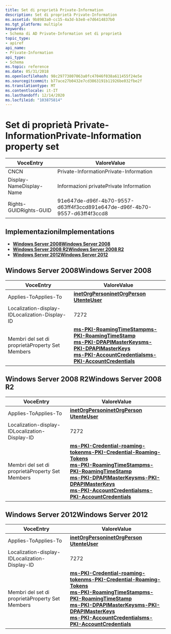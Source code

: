 ```yaml
---
title: Set di proprietà Private-Information
description: Set di proprietà Private-Information
ms.assetid: 9b8983a0-cc15-4a3d-b3e8-e7d6414837b0
ms.tgt_platform: multiple
keywords:
- Schema di AD Private-Information set di proprietà
topic_type:
- apiref
api_name:
- Private-Information
api_type:
- Schema
ms.topic: reference
ms.date: 05/31/2018
ms.openlocfilehash: 98c29773807063a0fc47046f038a611455f24e5e
ms.sourcegitcommit: b77ace27b0432e7cd3863191b11926be032fbe2f
ms.translationtype: MT
ms.contentlocale: it-IT
ms.lasthandoff: 12/14/2020
ms.locfileid: "103875814"
---
```

# <a name="private-information-property-set"></a><span data-ttu-id="8e2e6-104">Set di proprietà Private-Information</span><span class="sxs-lookup"><span data-stu-id="8e2e6-104">Private-Information property set</span></span>



| <span data-ttu-id="8e2e6-105">Voce</span><span class="sxs-lookup"><span data-stu-id="8e2e6-105">Entry</span></span> | <span data-ttu-id="8e2e6-106">Valore</span><span class="sxs-lookup"><span data-stu-id="8e2e6-106">Value</span></span> |
|--------------|--------------------------------------|
| <span data-ttu-id="8e2e6-107">CN</span><span class="sxs-lookup"><span data-stu-id="8e2e6-107">CN</span></span>           | <span data-ttu-id="8e2e6-108">Private-Information</span><span class="sxs-lookup"><span data-stu-id="8e2e6-108">Private-Information</span></span>                  |
| <span data-ttu-id="8e2e6-109">Display-Name</span><span class="sxs-lookup"><span data-stu-id="8e2e6-109">Display-Name</span></span> | <span data-ttu-id="8e2e6-110">Informazioni private</span><span class="sxs-lookup"><span data-stu-id="8e2e6-110">Private Information</span></span>                  |
| <span data-ttu-id="8e2e6-111">Rights-GUID</span><span class="sxs-lookup"><span data-stu-id="8e2e6-111">Rights-GUID</span></span>  | <span data-ttu-id="8e2e6-112">91e647de-d96f-4b70-9557-d63ff4f3ccd8</span><span class="sxs-lookup"><span data-stu-id="8e2e6-112">91e647de-d96f-4b70-9557-d63ff4f3ccd8</span></span> |



## <a name="implementations"></a><span data-ttu-id="8e2e6-113">Implementazioni</span><span class="sxs-lookup"><span data-stu-id="8e2e6-113">Implementations</span></span>

-   [<span data-ttu-id="8e2e6-114">**Windows Server 2008**</span><span class="sxs-lookup"><span data-stu-id="8e2e6-114">**Windows Server 2008**</span></span>](#windows-server-2008)
-   [<span data-ttu-id="8e2e6-115">**Windows Server 2008 R2**</span><span class="sxs-lookup"><span data-stu-id="8e2e6-115">**Windows Server 2008 R2**</span></span>](#windows-server-2008-r2)
-   [<span data-ttu-id="8e2e6-116">**Windows Server 2012**</span><span class="sxs-lookup"><span data-stu-id="8e2e6-116">**Windows Server 2012**</span></span>](#windows-server-2012)

## <a name="windows-server-2008"></a><span data-ttu-id="8e2e6-117">Windows Server 2008</span><span class="sxs-lookup"><span data-stu-id="8e2e6-117">Windows Server 2008</span></span>



| <span data-ttu-id="8e2e6-118">Voce</span><span class="sxs-lookup"><span data-stu-id="8e2e6-118">Entry</span></span> | <span data-ttu-id="8e2e6-119">Valore</span><span class="sxs-lookup"><span data-stu-id="8e2e6-119">Value</span></span> |
|-------------------------|---------------------------------------------------------------------------------------------------------------------------------------------------------------------------------------------------------------------|
| <span data-ttu-id="8e2e6-120">Applies-To</span><span class="sxs-lookup"><span data-stu-id="8e2e6-120">Applies-To</span></span>              | [<span data-ttu-id="8e2e6-121">**inetOrgPerson**</span><span class="sxs-lookup"><span data-stu-id="8e2e6-121">**inetOrgPerson**</span></span>](c-inetorgperson.md)<br/> [<span data-ttu-id="8e2e6-122">**Utente**</span><span class="sxs-lookup"><span data-stu-id="8e2e6-122">**User**</span></span>](c-user.md)<br/>                                                                                                                               |
| <span data-ttu-id="8e2e6-123">Localization-display-ID</span><span class="sxs-lookup"><span data-stu-id="8e2e6-123">Localization-Display-ID</span></span> | <span data-ttu-id="8e2e6-124">72</span><span class="sxs-lookup"><span data-stu-id="8e2e6-124">72</span></span>                                                                                                                                                                                                                  |
| <span data-ttu-id="8e2e6-125">Membri del set di proprietà</span><span class="sxs-lookup"><span data-stu-id="8e2e6-125">Property Set Members</span></span>    | [<span data-ttu-id="8e2e6-126">**ms-PKI-RoamingTimeStamp**</span><span class="sxs-lookup"><span data-stu-id="8e2e6-126">**ms-PKI-RoamingTimeStamp**</span></span>](a-mspkiroamingtimestamp.md)<br/> [<span data-ttu-id="8e2e6-127">**ms-PKI-DPAPIMasterKeys**</span><span class="sxs-lookup"><span data-stu-id="8e2e6-127">**ms-PKI-DPAPIMasterKeys**</span></span>](a-mspkidpapimasterkeys.md)<br/> [<span data-ttu-id="8e2e6-128">**ms-PKI-AccountCredentials**</span><span class="sxs-lookup"><span data-stu-id="8e2e6-128">**ms-PKI-AccountCredentials**</span></span>](a-mspkiaccountcredentials.md)<br/> |



## <a name="windows-server-2008-r2"></a><span data-ttu-id="8e2e6-129">Windows Server 2008 R2</span><span class="sxs-lookup"><span data-stu-id="8e2e6-129">Windows Server 2008 R2</span></span>



| <span data-ttu-id="8e2e6-130">Voce</span><span class="sxs-lookup"><span data-stu-id="8e2e6-130">Entry</span></span> | <span data-ttu-id="8e2e6-131">Valore</span><span class="sxs-lookup"><span data-stu-id="8e2e6-131">Value</span></span> |
|-------------------------|------------------------------------------------------------------------------------------------------------------------------------------------------------------------------------------------------------------------------------------------------------------------------------------------------------|
| <span data-ttu-id="8e2e6-132">Applies-To</span><span class="sxs-lookup"><span data-stu-id="8e2e6-132">Applies-To</span></span>              | [<span data-ttu-id="8e2e6-133">**inetOrgPerson**</span><span class="sxs-lookup"><span data-stu-id="8e2e6-133">**inetOrgPerson**</span></span>](c-inetorgperson.md)<br/> [<span data-ttu-id="8e2e6-134">**Utente**</span><span class="sxs-lookup"><span data-stu-id="8e2e6-134">**User**</span></span>](c-user.md)<br/>                                                                                                                                                                                                                      |
| <span data-ttu-id="8e2e6-135">Localization-display-ID</span><span class="sxs-lookup"><span data-stu-id="8e2e6-135">Localization-Display-ID</span></span> | <span data-ttu-id="8e2e6-136">72</span><span class="sxs-lookup"><span data-stu-id="8e2e6-136">72</span></span>                                                                                                                                                                                                                                                                                                         |
| <span data-ttu-id="8e2e6-137">Membri del set di proprietà</span><span class="sxs-lookup"><span data-stu-id="8e2e6-137">Property Set Members</span></span>    | [<span data-ttu-id="8e2e6-138">**ms-PKI-Credential-roaming-token**</span><span class="sxs-lookup"><span data-stu-id="8e2e6-138">**ms-PKI-Credential-Roaming-Tokens**</span></span>](a-mspki-credentialroamingtokens.md)<br/> [<span data-ttu-id="8e2e6-139">**ms-PKI-RoamingTimeStamp**</span><span class="sxs-lookup"><span data-stu-id="8e2e6-139">**ms-PKI-RoamingTimeStamp**</span></span>](a-mspkiroamingtimestamp.md)<br/> [<span data-ttu-id="8e2e6-140">**ms-PKI-DPAPIMasterKeys**</span><span class="sxs-lookup"><span data-stu-id="8e2e6-140">**ms-PKI-DPAPIMasterKeys**</span></span>](a-mspkidpapimasterkeys.md)<br/> [<span data-ttu-id="8e2e6-141">**ms-PKI-AccountCredentials**</span><span class="sxs-lookup"><span data-stu-id="8e2e6-141">**ms-PKI-AccountCredentials**</span></span>](a-mspkiaccountcredentials.md)<br/> |



## <a name="windows-server-2012"></a><span data-ttu-id="8e2e6-142">Windows Server 2012</span><span class="sxs-lookup"><span data-stu-id="8e2e6-142">Windows Server 2012</span></span>



| <span data-ttu-id="8e2e6-143">Voce</span><span class="sxs-lookup"><span data-stu-id="8e2e6-143">Entry</span></span> | <span data-ttu-id="8e2e6-144">Valore</span><span class="sxs-lookup"><span data-stu-id="8e2e6-144">Value</span></span> |
|-------------------------|------------------------------------------------------------------------------------------------------------------------------------------------------------------------------------------------------------------------------------------------------------------------------------------------------------|
| <span data-ttu-id="8e2e6-145">Applies-To</span><span class="sxs-lookup"><span data-stu-id="8e2e6-145">Applies-To</span></span>              | [<span data-ttu-id="8e2e6-146">**inetOrgPerson**</span><span class="sxs-lookup"><span data-stu-id="8e2e6-146">**inetOrgPerson**</span></span>](c-inetorgperson.md)<br/> [<span data-ttu-id="8e2e6-147">**Utente**</span><span class="sxs-lookup"><span data-stu-id="8e2e6-147">**User**</span></span>](c-user.md)<br/>                                                                                                                                                                                                                      |
| <span data-ttu-id="8e2e6-148">Localization-display-ID</span><span class="sxs-lookup"><span data-stu-id="8e2e6-148">Localization-Display-ID</span></span> | <span data-ttu-id="8e2e6-149">72</span><span class="sxs-lookup"><span data-stu-id="8e2e6-149">72</span></span>                                                                                                                                                                                                                                                                                                         |
| <span data-ttu-id="8e2e6-150">Membri del set di proprietà</span><span class="sxs-lookup"><span data-stu-id="8e2e6-150">Property Set Members</span></span>    | [<span data-ttu-id="8e2e6-151">**ms-PKI-Credential-roaming-token**</span><span class="sxs-lookup"><span data-stu-id="8e2e6-151">**ms-PKI-Credential-Roaming-Tokens**</span></span>](a-mspki-credentialroamingtokens.md)<br/> [<span data-ttu-id="8e2e6-152">**ms-PKI-RoamingTimeStamp**</span><span class="sxs-lookup"><span data-stu-id="8e2e6-152">**ms-PKI-RoamingTimeStamp**</span></span>](a-mspkiroamingtimestamp.md)<br/> [<span data-ttu-id="8e2e6-153">**ms-PKI-DPAPIMasterKeys**</span><span class="sxs-lookup"><span data-stu-id="8e2e6-153">**ms-PKI-DPAPIMasterKeys**</span></span>](a-mspkidpapimasterkeys.md)<br/> [<span data-ttu-id="8e2e6-154">**ms-PKI-AccountCredentials**</span><span class="sxs-lookup"><span data-stu-id="8e2e6-154">**ms-PKI-AccountCredentials**</span></span>](a-mspkiaccountcredentials.md)<br/> |



 

 






